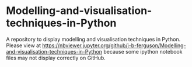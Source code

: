 # Modelling-and-visualisation-techniques-in-Python
A repository to display modelling and visualisation techniques in Python.
Please view at https://nbviewer.jupyter.org/github/j-b-ferguson/Modelling-and-visualisation-techniques-in-Python because some ipython notebook files may not display correctly on GitHub.

